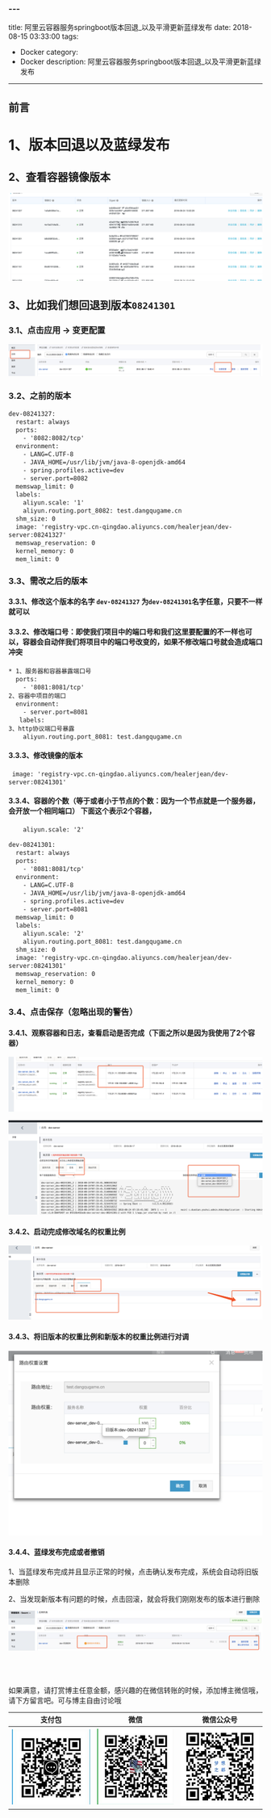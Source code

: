 ### ---
title: 阿里云容器服务springboot版本回退_以及平滑更新蓝绿发布
date: 2018-08-15 03:33:00
tags: 
- Docker
category: 
- Docker
description: 阿里云容器服务springboot版本回退_以及平滑更新蓝绿发布
---
<!-- image url 
https://raw.githubusercontent.com/HealerJean/HealerJean.github.io/master/blogImages
　　首行缩进
<font color="red">  </font>
-->

## 前言


# 1、版本回退以及蓝绿发布

## 2、查看容器镜像版本

![WX20180824-150642@2x](https://raw.githubusercontent.com/HealerJean/HealerJean.github.io/master/blogImages/WX20180824-150642@2x.png)



## 3、比如我们想回退到版本`08241301`


### 3.1、点击应用 -> 变更配置

![WX20180824-150744@2x](https://raw.githubusercontent.com/HealerJean/HealerJean.github.io/master/blogImages/WX20180824-150744@2x.png)


### 3.2、之前的版本

```
dev-08241327:
  restart: always
  ports:
    - '8082:8082/tcp'
  environment:
    - LANG=C.UTF-8
    - JAVA_HOME=/usr/lib/jvm/java-8-openjdk-amd64
    - spring.profiles.active=dev
    - server.port=8082
  memswap_limit: 0
  labels:
    aliyun.scale: '1'
    aliyun.routing.port_8082: test.dangqugame.cn
  shm_size: 0
  image: 'registry-vpc.cn-qingdao.aliyuncs.com/healerjean/dev-server:08241327'
  memswap_reservation: 0
  kernel_memory: 0
  mem_limit: 0
```

### 3.3、需改之后的版本

#### 3.3.1、修改这个版本的名字 `dev-08241327` 为`dev-08241301`名字任意，只要不一样就可以

#### 3.3.2、修改端口号：即使我们项目中的端口号和我们这里要配置的不一样也可以，容器会自动伴我们将项目中的端口号改变的，如果不修改端口号就会造成端口冲突

```
* 1、服务器和容器暴露端口号
  ports:
    - '8081:8081/tcp'
2、容器中项目的端口
  environment:
    - server.port=8081
   labels:
3、http协议端口号暴露   
    aliyun.routing.port_8081: test.dangqugame.cn

```
#### 3.3.3、修改镜像的版本


```
 image: 'registry-vpc.cn-qingdao.aliyuncs.com/healerjean/dev-server:08241301'
```

#### 3.3.4、容器的个数（等于或者小于节点的个数：因为一个节点就是一个服务器，会开放一个相同端口） 下面这个表示2个容器，

```
    aliyun.scale: '2'

```


```
dev-08241301:
  restart: always
  ports:
    - '8081:8081/tcp'
  environment:
    - LANG=C.UTF-8
    - JAVA_HOME=/usr/lib/jvm/java-8-openjdk-amd64
    - spring.profiles.active=dev
    - server.port=8081
  memswap_limit: 0
  labels:
    aliyun.scale: '2'
    aliyun.routing.port_8081: test.dangqugame.cn
  shm_size: 0
  image: 'registry-vpc.cn-qingdao.aliyuncs.com/healerjean/dev-server:08241301'
  memswap_reservation: 0
  kernel_memory: 0
  mem_limit: 0
```


### 3.4、点击保存（忽略出现的警告）

#### 3.4.1、观察容器和日志，查看启动是否完成（下面之所以是因为我使用了2个容器）

![WX20180824-152139@2x](https://raw.githubusercontent.com/HealerJean/HealerJean.github.io/master/blogImages/WX20180824-152139@2x.png)


![WX20180824-152105@2x](https://raw.githubusercontent.com/HealerJean/HealerJean.github.io/master/blogImages/WX20180824-152105@2x.png)

#### 3.4.2、启动完成修改域名的权重比例
![WX20180824-152220@2x](https://raw.githubusercontent.com/HealerJean/HealerJean.github.io/master/blogImages/WX20180824-152220@2x.png)

#### 3.4.3、将旧版本的权重比例和新版本的权重比例进行对调

![WX20180824-152251@2x](https://raw.githubusercontent.com/HealerJean/HealerJean.github.io/master/blogImages/WX20180824-152251@2x.png)


#### 3.4.4、蓝绿发布完成或者撤销

1、当蓝绿发布完成并且显示正常的时候，点击确认发布完成，系统会自动将旧版本删除

2、当发现新版本有问题的时候，点击回滚，就会将我们刚刚发布的版本进行删除

![WX20180824-152519@2x](https://raw.githubusercontent.com/HealerJean/HealerJean.github.io/master/blogImages/WX20180824-152519@2x.png)




<br/><br/><br/>
如果满意，请打赏博主任意金额，感兴趣的在微信转账的时候，添加博主微信哦， 请下方留言吧。可与博主自由讨论哦

|支付包 | 微信|微信公众号|
|:-------:|:-------:|:------:|
|![支付宝](https://raw.githubusercontent.com/HealerJean/HealerJean.github.io/master/assets/img/tctip/alpay.jpg) | ![微信](https://raw.githubusercontent.com/HealerJean/HealerJean.github.io/master/assets/img/tctip/weixin.jpg)|![微信公众号](https://raw.githubusercontent.com/HealerJean/HealerJean.github.io/master/assets/img/my/qrcode_for_gh_a23c07a2da9e_258.jpg)|




<!-- Gitalk 评论 start  -->

<link rel="stylesheet" href="https://unpkg.com/gitalk/dist/gitalk.css">
<script src="https://unpkg.com/gitalk@latest/dist/gitalk.min.js"></script> 
<div id="gitalk-container"></div>    
 <script type="text/javascript">
    var gitalk = new Gitalk({
		clientID: `1d164cd85549874d0e3a`,
		clientSecret: `527c3d223d1e6608953e835b547061037d140355`,
		repo: `HealerJean.github.io`,
		owner: 'HealerJean',
		admin: ['HealerJean'],
		id: 'yQ4cnDTuazekOY0I',
    });
    gitalk.render('gitalk-container');
</script> 

<!-- Gitalk end -->

